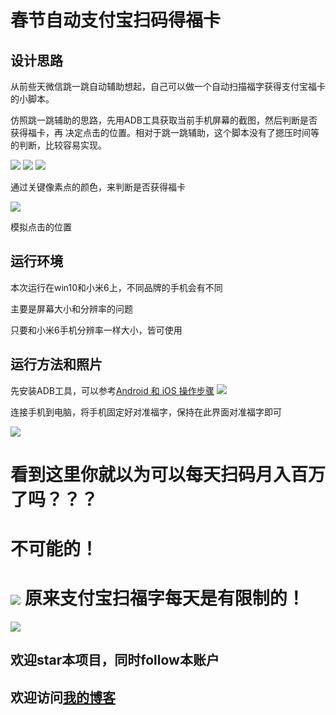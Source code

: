 春节自动支付宝扫码得福卡
============
设计思路
-----
从前些天微信跳一跳自动辅助想起，自己可以做一个自动扫描福字获得支付宝福卡的小脚本。

仿照跳一跳辅助的思路，先用ADB工具获取当前手机屏幕的截图，然后判断是否获得福卡，再
决定点击的位置。相对于跳一跳辅助，这个脚本没有了摁压时间等的判断，比较容易实现。

![](https://github.com/h1997l1997/learn-python/blob/master/%E6%98%A5%E8%8A%82%E8%87%AA%E5%8A%A8%E6%94%AF%E4%BB%98%E5%AE%9D%E6%89%AB%E7%A0%81%E5%BE%97%E7%A6%8F%E5%8D%A1/%E8%AE%AD%E7%BB%83%E5%AE%9E%E4%BE%8B/%E5%BE%AE%E4%BF%A1%E5%9B%BE%E7%89%87_20180207152555.png)
![](https://github.com/h1997l1997/learn-python/blob/master/%E6%98%A5%E8%8A%82%E8%87%AA%E5%8A%A8%E6%94%AF%E4%BB%98%E5%AE%9D%E6%89%AB%E7%A0%81%E5%BE%97%E7%A6%8F%E5%8D%A1/%E8%AE%AD%E7%BB%83%E5%AE%9E%E4%BE%8B/%E5%BE%AE%E4%BF%A1%E5%9B%BE%E7%89%87_20180207152603.png)
![](https://github.com/h1997l1997/learn-python/blob/master/%E6%98%A5%E8%8A%82%E8%87%AA%E5%8A%A8%E6%94%AF%E4%BB%98%E5%AE%9D%E6%89%AB%E7%A0%81%E5%BE%97%E7%A6%8F%E5%8D%A1/%E8%AE%AD%E7%BB%83%E5%AE%9E%E4%BE%8B/%E5%BE%AE%E4%BF%A1%E5%9B%BE%E7%89%87_20180207152608.png)

通过关键像素点的颜色，来判断是否获得福卡

![](https://github.com/h1997l1997/learn-python/blob/master/%E6%98%A5%E8%8A%82%E8%87%AA%E5%8A%A8%E6%94%AF%E4%BB%98%E5%AE%9D%E6%89%AB%E7%A0%81%E5%BE%97%E7%A6%8F%E5%8D%A1/%E8%AE%AD%E7%BB%83%E5%AE%9E%E4%BE%8B/%E5%BE%AE%E4%BF%A1%E5%9B%BE%E7%89%87_20180207152605.png)

模拟点击的位置

运行环境
------
本次运行在win10和小米6上，不同品牌的手机会有不同

主要是屏幕大小和分辨率的问题

只要和小米6手机分辨率一样大小，皆可使用

运行方法和照片
-----
先安装ADB工具，可以参考[Android 和 iOS 操作步骤](https://github.com/wangshub/wechat_jump_game/wiki/Android-%E5%92%8C-iOS-%E6%93%8D%E4%BD%9C%E6%AD%A5%E9%AA%A4)
![](https://github.com/h1997l1997/learn-python/blob/master/%E6%98%A5%E8%8A%82%E8%87%AA%E5%8A%A8%E6%94%AF%E4%BB%98%E5%AE%9D%E6%89%AB%E7%A0%81%E5%BE%97%E7%A6%8F%E5%8D%A1/%E8%AE%AD%E7%BB%83%E5%AE%9E%E4%BE%8B/651715388252697823.jpg)

连接手机到电脑，将手机固定好对准福字，保持在此界面对准福字即可

![](https://github.com/h1997l1997/learn-python/blob/master/%E6%98%A5%E8%8A%82%E8%87%AA%E5%8A%A8%E6%94%AF%E4%BB%98%E5%AE%9D%E6%89%AB%E7%A0%81%E5%BE%97%E7%A6%8F%E5%8D%A1/%E8%AE%AD%E7%BB%83%E5%AE%9E%E4%BE%8B/1517991218(1).jpg)


看到这里你就以为可以每天扫码月入百万了吗？？？
======
不可能的！
===
![](https://github.com/h1997l1997/learn-python/blob/master/%E6%98%A5%E8%8A%82%E8%87%AA%E5%8A%A8%E6%94%AF%E4%BB%98%E5%AE%9D%E6%89%AB%E7%A0%81%E5%BE%97%E7%A6%8F%E5%8D%A1/%E8%AE%AD%E7%BB%83%E5%AE%9E%E4%BE%8B/631981034644834707.jpg)
原来支付宝扫福字每天是有限制的！
=========
![](http://pic.cr173.com/up/2016-4/2016421114346718.jpg)


欢迎star本项目，同时follow本账户
---
欢迎访问[我的博客](http://www.h1997l1997.cn/) 
---
